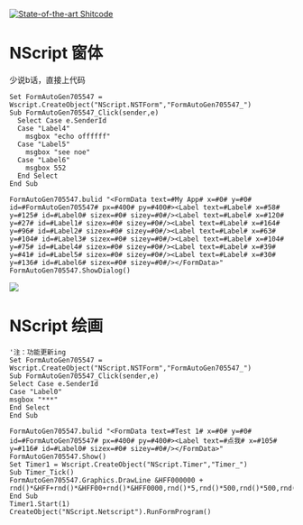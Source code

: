 [![State-of-the-art Shitcode](https://img.shields.io/static/v1?label=State-of-the-art&message=Shitcode&color=7B5804)](https://github.com/trekhleb/state-of-the-art-shitcode)
 <br/>
 # NScript 窗体
 少说b话，直接上代码
```VBS
Set FormAutoGen705547 = Wscript.CreateObject("NScript.NSTForm","FormAutoGen705547_")
Sub FormAutoGen705547_Click(sender,e)
  Select Case e.SenderId
  Case "Label4"
    msgbox "echo offffff"
  Case "Label5"
    msgbox "see noe"
  Case "Label6"
    msgbox 552
  End Select
End Sub

FormAutoGen705547.bulid "<FormData text=#My App# x=#0# y=#0# id=#FormAutoGen705547# px=#400# py=#400#><Label text=#Label# x=#58# y=#125# id=#Label0# sizex=#0# sizey=#0#/><Label text=#Label# x=#120# y=#27# id=#Label1# sizex=#0# sizey=#0#/><Label text=#Label# x=#164# y=#96# id=#Label2# sizex=#0# sizey=#0#/><Label text=#Label# x=#63# y=#104# id=#Label3# sizex=#0# sizey=#0#/><Label text=#Label# x=#104# y=#75# id=#Label4# sizex=#0# sizey=#0#/><Label text=#Label# x=#39# y=#41# id=#Label5# sizex=#0# sizey=#0#/><Label text=#Label# x=#30# y=#136# id=#Label6# sizex=#0# sizey=#0#/></FormData>"
FormAutoGen705547.ShowDialog()
```
![](https://github.com/lx1587496147/Images/raw/master/%E6%8D%95%E8%8E%B7.PNG)

# NScript 绘画
```VBS
'注：功能更新ing
Set FormAutoGen705547 = Wscript.CreateObject("NScript.NSTForm","FormAutoGen705547_")
Sub FormAutoGen705547_Click(sender,e)
Select Case e.SenderId
Case "Label0"
msgbox "***"
End Select
End Sub

FormAutoGen705547.bulid "<FormData text=#Test 1# x=#0# y=#0# id=#FormAutoGen705547# px=#400# py=#400#><Label text=#点我# x=#105# y=#116# id=#Label0# sizex=#0# sizey=#0#/></FormData>"
FormAutoGen705547.Show()
Set Timer1 = Wscript.CreateObject("NScript.Timer","Timer_")
Sub Timer_Tick()
FormAutoGen705547.Graphics.DrawLine &HFF000000 + rnd()*&HFF+rnd()*&HFF00+rnd()*&HFF0000,rnd()*5,rnd()*500,rnd()*500,rnd()*500,rnd()*500
End Sub
Timer1.Start(1)
CreateObject("NScript.Netscript").RunFormProgram()

```
